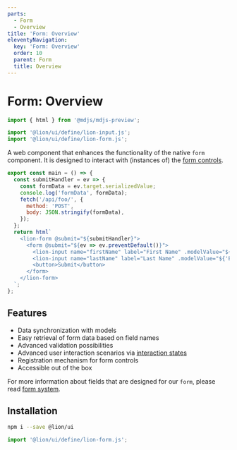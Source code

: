 ```yaml
---
parts:
  - Form
  - Overview
title: 'Form: Overview'
eleventyNavigation:
  key: 'Form: Overview'
  order: 10
  parent: Form
  title: Overview
---
```


# Form: Overview

```js script
import { html } from '@mdjs/mdjs-preview';

import '@lion/ui/define/lion-input.js';
import '@lion/ui/define/lion-form.js';
```

A web component that enhances the functionality of the native `form` component.
It is designed to interact with (instances of) the [form controls](../../fundamentals/systems/form/overview.md).

```js preview-story
export const main = () => {
  const submitHandler = ev => {
    const formData = ev.target.serializedValue;
    console.log('formData', formData);
    fetch('/api/foo/', {
      method: 'POST',
      body: JSON.stringify(formData),
    });
  };
  return html`
    <lion-form @submit="${submitHandler}">
      <form @submit="${ev => ev.preventDefault()}">
        <lion-input name="firstName" label="First Name" .modelValue="${'Foo'}"></lion-input>
        <lion-input name="lastName" label="Last Name" .modelValue="${'Bar'}"></lion-input>
        <button>Submit</button>
      </form>
    </lion-form>
  `;
};
```

## Features

- Data synchronization with models
- Easy retrieval of form data based on field names
- Advanced validation possibilities
- Advanced user interaction scenarios via [interaction states](../../fundamentals/systems/form/interaction-states.md)
- Registration mechanism for form controls
- Accessible out of the box

For more information about fields that are designed for our `form`, please read [form system](../../fundamentals/systems/form/overview.md).

## Installation

```bash
npm i --save @lion/ui
```

```js
import '@lion/ui/define/lion-form.js';
```
